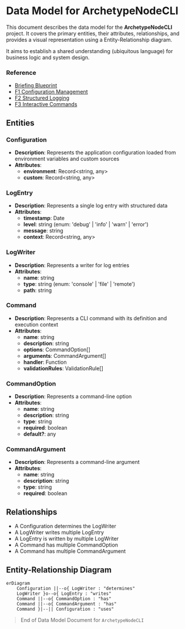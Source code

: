 # Data Model for **ArchetypeNodeCLI**

This document describes the data model for the **ArchetypeNodeCLI** project. It covers the primary entities, their attributes, relationships, and provides a visual representation using a Entity-Relationship diagram.

It aims to establish a shared understanding (ubiquitous language) for business logic and system design.

### Reference

- [Briefing Blueprint](/docs/briefing.blueprint.md)
- [F1 Configuration Management](/docs/f1-configuration-management.blueprint.md)
- [F2 Structured Logging](/docs/f2-structured-logging.blueprint.md)
- [F3 Interactive Commands](/docs/f3-interactive-commands.blueprint.md)

## Entities

### Configuration

- **Description**: Represents the application configuration loaded from environment variables and custom sources
- **Attributes**:
  - **environment**: Record<string, any>
  - **custom**: Record<string, any>

### LogEntry

- **Description**: Represents a single log entry with structured data
- **Attributes**:
  - **timestamp**: Date
  - **level**: string (enum: 'debug' | 'info' | 'warn' | 'error')
  - **message**: string
  - **context**: Record<string, any>

### LogWriter

- **Description**: Represents a writer for log entries
- **Attributes**:
  - **name**: string
  - **type**: string (enum: 'console' | 'file' | 'remote')
  - **path**: string

### Command

- **Description**: Represents a CLI command with its definition and execution context
- **Attributes**:
  - **name**: string
  - **description**: string
  - **options**: CommandOption[]
  - **arguments**: CommandArgument[]
  - **handler**: Function
  - **validationRules**: ValidationRule[]

### CommandOption

- **Description**: Represents a command-line option
- **Attributes**:
  - **name**: string
  - **description**: string
  - **type**: string
  - **required**: boolean
  - **default?**: any

### CommandArgument

- **Description**: Represents a command-line argument
- **Attributes**:
  - **name**: string
  - **description**: string
  - **type**: string
  - **required**: boolean

## Relationships

- A Configuration determines the LogWriter
- A LogWriter writes multiple LogEntry
- A LogEntry is written by multiple LogWriter
- A Command has multiple CommandOption
- A Command has multiple CommandArgument

## Entity-Relationship Diagram

```mermaid
erDiagram
    Configuration ||--o{ LogWriter : "determines"
    LogWriter }o--o{ LogEntry : "writes"
    Command ||--o{ CommandOption : "has"
    Command ||--o{ CommandArgument : "has"
    Command }|--|| Configuration : "uses"
```

> End of Data Model Document for `ArchetypeNodeCLI` 